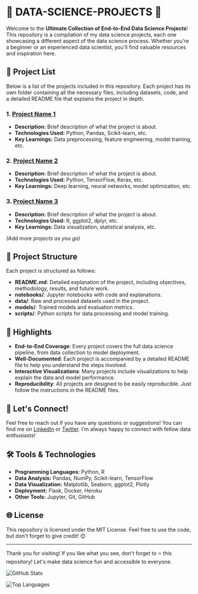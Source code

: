 # 🚀 DATA-SCIENCE-PROJECTS 🧠

Welcome to the **Ultimate Collection of End-to-End Data Science Projects**! This repository is a compilation of my data science projects, each one showcasing a different aspect of the data science process. Whether you're a beginner or an experienced data scientist, you'll find valuable resources and inspiration here.

## 📂 Project List

Below is a list of the projects included in this repository. Each project has its own folder containing all the necessary files, including datasets, code, and a detailed README file that explains the project in depth.

### 1. **[Project Name 1](https://github.com/AnoopGeorge418/DATA-SCIENCE-PROJECTS/tree/main/Project-Name-1)**

   - **Description:** Brief description of what the project is about.
   - **Technologies Used:** Python, Pandas, Scikit-learn, etc.
   - **Key Learnings:** Data preprocessing, feature engineering, model training, etc.

### 2. **[Project Name 2](https://github.com/AnoopGeorge418/DATA-SCIENCE-PROJECTS/tree/main/Project-Name-2)**

   - **Description:** Brief description of what the project is about.
   - **Technologies Used:** Python, TensorFlow, Keras, etc.
   - **Key Learnings:** Deep learning, neural networks, model optimization, etc.

### 3. **[Project Name 3](https://github.com/AnoopGeorge418/DATA-SCIENCE-PROJECTS/tree/main/Project-Name-3)**

   - **Description:** Brief description of what the project is about.
   - **Technologies Used:** R, ggplot2, dplyr, etc.
   - **Key Learnings:** Data visualization, statistical analysis, etc.

*(Add more projects as you go)*

## 🎯 Project Structure

Each project is structured as follows:

- **README.md**: Detailed explanation of the project, including objectives, methodology, results, and future work.
- **notebooks/**: Jupyter notebooks with code and explanations.
- **data/**: Raw and processed datasets used in the project.
- **models/**: Trained models and evaluation metrics.
- **scripts/**: Python scripts for data processing and model training.

## 🌟 Highlights

- **End-to-End Coverage**: Every project covers the full data science pipeline, from data collection to model deployment.
- **Well-Documented**: Each project is accompanied by a detailed README file to help you understand the steps involved.
- **Interactive Visualizations**: Many projects include visualizations to help explain the data and model performance.
- **Reproducibility**: All projects are designed to be easily reproducible. Just follow the instructions in the README files.

## 💬 Let's Connect!

Feel free to reach out if you have any questions or suggestions! You can find me on [LinkedIn](https://www.linkedin.com/in/anoopgeorge418/) or [Twitter](https://twitter.com/anoopgeorge418). I'm always happy to connect with fellow data enthusiasts!

## 🛠️ Tools & Technologies

- **Programming Languages:** Python, R
- **Data Analysis:** Pandas, NumPy, Scikit-learn, TensorFlow
- **Data Visualization:** Matplotlib, Seaborn, ggplot2, Plotly
- **Deployment:** Flask, Docker, Heroku
- **Other Tools:** Jupyter, Git, GitHub

## 🌐 License

This repository is licensed under the MIT License. Feel free to use the code, but don't forget to give credit! 😊

---

Thank you for visiting! If you like what you see, don't forget to ⭐ this repository! Let's make data science fun and accessible to everyone.

![GitHub Stats](https://github-readme-stats.vercel.app/api?username=AnoopGeorge418&show_icons=true&theme=radical)

![Top Languages](https://github-readme-stats.vercel.app/api/top-langs/?username=AnoopGeorge418&layout=compact&theme=radical)
